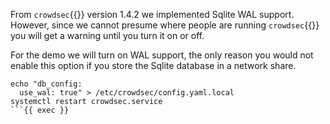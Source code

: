 From `crowdsec`{{}} version 1.4.2 we implemented Sqlite WAL support. However, since we cannot presume where people are running `crowdsec`{{}} you will get a warning until you turn it on or off.

For the demo we will turn on WAL support, the only reason you would not enable this option if you store the Sqlite database in a network share.

```
echo "db_config:
  use_wal: true" > /etc/crowdsec/config.yaml.local
systemctl restart crowdsec.service
```{{ exec }}